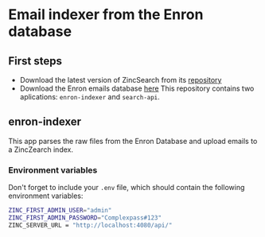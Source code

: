 # Email indexer from the Enron database
## First steps
- Download the latest version of ZincSearch from its [repository](https://github.com/zincsearch/zincsearch/releases)
- Download the Enron emails database [here](http://www.cs.cmu.edu/~enron/enron_mail_20110402.tgz)
This repository contains two aplications: `enron-indexer` and `search-api`.

## enron-indexer
This app parses the raw files from the Enron Database and upload emails to a ZincZearch index.

### Environment variables
Don't forget to include your `.env` file, which should contain the following environment variables:

```bash
ZINC_FIRST_ADMIN_USER="admin"
ZINC_FIRST_ADMIN_PASSWORD="Complexpass#123"
ZINC_SERVER_URL = "http://localhost:4080/api/"
```

